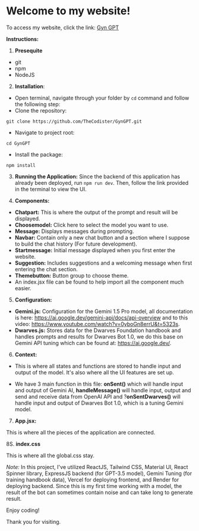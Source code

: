 # Welcome to my website!

To access my website, click the link: [Gyn GPT](https://gyn-gpt.vercel.app/)

**Instructions:**

1. **Presequite**

- git
- npm
- NodeJS

2. **Installation**:

- Open terminal, navigate through your folder by `cd` command and follow the following step:
- Clone the repository:

```
git clone https://github.com/TheCodister/GynGPT.git
```

- Navigate to project root:

```
cd GynGPT
```

- Install the package:

```
npm install
```

3. **Running the Application:** Since the backend of this application has already been deployed, run `npm run dev`. Then, follow the link provided in the terminal to view the UI.

4. **Components:**

- **Chatpart:** This is where the output of the prompt and result will be displayed.
- **Choosemodel:** Click here to select the model you want to use.
- **Message:** Displays messages during prompting.
- **Navbar:** Contain only a new chat button and a section where I suppose to build the chat history (For future development).
- **Startmessage:** Initial message displayed when you first enter the website.
- **Suggestion:** Includes suggestions and a welcoming message when first entering the chat section.
- **Themebutton:** Button group to choose theme.
- An index.jsx file can be found to help import all the component much easier.

5. **Configuration:**

- **Gemini.js:** Configuration for the Gemini 1.5 Pro model, all documentation is here: https://ai.google.dev/gemini-api/docs/api-overview and to this video: https://www.youtube.com/watch?v=0yboGn8errU&t=5323s.
- **Dwarves.js:** Stores data for the Dwarves Foundation handbook and handles prompts and results for Dwarves Bot 1.0, we do this base on Gemini API tuning which can be found at: https://ai.google.dev/.

6. **Context:**

- This is where all states and functions are stored to handle input and output of the model. It's also where all the UI features are set up.

- We have 3 main function in this file: **onSent()** which will handle input and output of Gemini AI, **handleMessage()** will handle input, output and send and receive data from OpenAI API and ?**onSentDwarves()** will handle input and output of Dwarves Bot 1.0, which is a tuning Gemini model.

7. **App.jsx:**

This is where all the pieces of the application are connected.

8S. **index.css**

This is where all the global.css stay.

_Note:_ In this project, I've utilized ReactJS, Tailwind CSS, Material UI, React Spinner library, ExpressJS backend (for GPT-3.5 model), Gemini Tuning (for training handbook data), Vercel for deploying frontend, and Render for deploying backend. Since this is my first time working with a model, the result of the bot can sometimes contain noise and can take long to generate result.

Enjoy coding!

Thank you for visiting.
